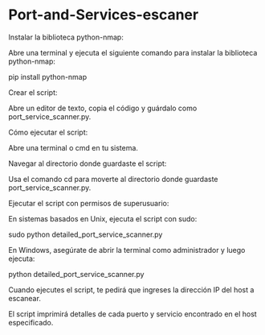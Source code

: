 # Port-and-Services-escaner

Instalar la biblioteca python-nmap: 

Abre una terminal y ejecuta el siguiente comando para instalar la biblioteca python-nmap:

pip install python-nmap

Crear el script: 

Abre un editor de texto, copia el código y guárdalo como port_service_scanner.py.

Cómo ejecutar el script:

Abre una terminal o cmd en tu sistema.

Navegar al directorio donde guardaste el script: 

Usa el comando cd para moverte al directorio donde guardaste port_service_scanner.py.

Ejecutar el script con permisos de superusuario: 

En sistemas basados en Unix, ejecuta el script con sudo:

sudo python detailed_port_service_scanner.py

En Windows, asegúrate de abrir la terminal como administrador y luego ejecuta:

python detailed_port_service_scanner.py

Cuando ejecutes el script, te pedirá que ingreses la dirección IP del host a escanear.

El script imprimirá detalles de cada puerto y servicio encontrado en el host especificado.
